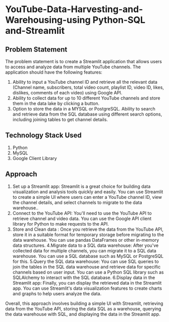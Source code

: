 # YouTube-Data-Harvesting-and-Warehousing-using Python-SQL and-Streamlit

## Problem Statement 
The problem statement is to create a Streamlit application that allows users to access and analyze data from multiple YouTube channels. The application should have the following features:
  1) Ability to input a YouTube channel ID and retrieve all the relevant data (Channel name, subscribers, total video count, playlist ID, video ID, likes, dislikes, comments of each video) using Google API.
 2) Ability to collect data for up to 10 different YouTube channels and store them in the data lake by clicking a button.
 3) Option to store the data in a MYSQL or PostgreSQL.
Ability to search and retrieve data from the SQL database using different search options, including joining tables to get channel details.

## Technology Stack Used
1. Python
2. MySQL
3. Google Client Library 

## Approach

1. Set up a Streamlit app: Streamlit is a great choice for building data visualization and analysis tools quickly and easily. You can use Streamlit to create a simple UI where users can enter a YouTube channel ID, view the channel details, and select channels to migrate to the data warehouse..
2. Connect to the YouTube API: You'll need to use the YouTube API to retrieve channel and video data. You can use the Google API client library for Python to make requests to the API. 
3. Store and Clean data : Once you retrieve the data from the YouTube API, store it in a suitable format for temporary storage before migrating to the data warehouse. You can use pandas DataFrames or other in-memory data structures.
4.Migrate data to a SQL data warehouse: After you've collected data for multiple channels, you can migrate it to a SQL data warehouse. You can use a SQL database such as MySQL or PostgreSQL for this.
5.Query the SQL data warehouse: You can use SQL queries to join the tables in the SQL data warehouse and retrieve data for specific channels based on user input. You can use a Python SQL library such as SQLAlchemy to interact with the SQL database.
6.Display data in the Streamlit app: Finally, you can display the retrieved data in the Streamlit app. You can use Streamlit's data visualization features to create charts and graphs to help users analyze the data.

Overall, this approach involves building a simple UI with Streamlit, retrieving data from the YouTube API, storing the data SQL as a warehouse, querying the data warehouse with SQL, and displaying the data in the Streamlit app.
